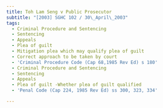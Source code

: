 ```yaml
---
title: Toh Lam Seng v Public Prosecutor
subtitle: "[2003] SGHC 102 / 30\_April\_2003"
tags:
  - Criminal Procedure and Sentencing
  - Sentencing
  - Appeals
  - Plea of guilt
  - Mitigation plea which may qualify plea of guilt
  - Correct approach to be taken by court
  - 'Criminal Procedure Code (Cap 68,1985 Rev Ed) s 180'
  - Criminal Procedure and Sentencing
  - Sentencing
  - Appeals
  - Plea of guilt -Whether plea of guilt qualified
  - 'Penal Code (Cap 224, 1985 Rev Ed) ss 300, 323, 334'

---
```


